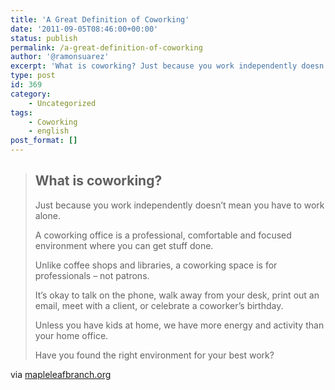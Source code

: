```yaml
---
title: 'A Great Definition of Coworking'
date: '2011-09-05T08:46:00+00:00'
status: publish
permalink: /a-great-definition-of-coworking
author: '@ramonsuarez'
excerpt: 'What is coworking? Just because you work independently doesn''t mean you have to work alone. A coworking office is a professional, comfortable and focused environment where you can get stuff done. Unlike coffee shops and libraries, a coworking spac...'
type: post
id: 369
category:
    - Uncategorized
tags:
    - Coworking
    - english
post_format: []
---
```

> ## What is coworking?
> 
> <div class="bubble whatisit">Just because you work independently doesn’t mean you have to work alone.
> 
> A coworking office is a professional, comfortable and focused environment where you can get stuff done.
> 
> Unlike coffee shops and libraries, a coworking space is for professionals – not patrons.
> 
> It’s okay to talk on the phone, walk away from your desk, print out an email, meet with a client, or celebrate a coworker’s birthday.
> 
> Unless you have kids at home, we have more energy and activity than your home office.
> 
> Have you found the right environment for your best work?
> 
> </div>

via [mapleleafbranch.org](http://www.mapleleafbranch.org/)</div><div></div></div>